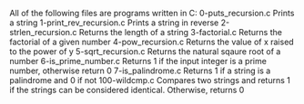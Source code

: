 All of the following files are programs written in C:
0-puts_recursion.c	Prints a string
1-print_rev_recursion.c	Prints a string in reverse
2-strlen_recursion.c	Returns the length of a string
3-factorial.c		Returns the factorial of a given number
4-pow_recursion.c	Returns the value of x raised to the power of y
5-sqrt_recursion.c	Returns the natural sqaure root of a number
6-is_prime_number.c	Returns 1 if the input integer is a prime number, otherwise return 0
7-is_palindrome.c	Returns 1 if a string is a palindrome and 0 if not
100-wildcmp.c	Compares two strings and returns 1 if the strings can be considered identical. Otherwise, returns 0
